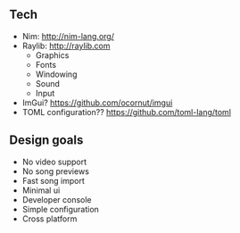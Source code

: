 ## Tech
- Nim: http://nim-lang.org/
- Raylib: http://raylib.com
  - Graphics
  - Fonts
  - Windowing
  - Sound
  - Input
- ImGui? https://github.com/ocornut/imgui
- TOML configuration?? https://github.com/toml-lang/toml

## Design goals
- No video support
- No song previews
- Fast song import
- Minimal ui
- Developer console
- Simple configuration
- Cross platform
